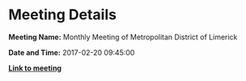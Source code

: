 # Meeting Details

**Meeting Name:** Monthly Meeting of Metropolitan District of Limerick

**Date and Time:** 2017-02-20 09:45:00

**<a href="https://www.limerick.ie/council/whats-on/monthly-meeting-metropolitan-district-limerick-4" target="_blank">Link to meeting</a>**
